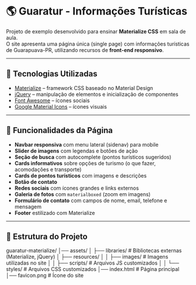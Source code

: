 # 🌎 Guaratur - Informações Turísticas

Projeto de exemplo desenvolvido para ensinar **Materialize CSS** em sala de aula.  
O site apresenta uma página única (single page) com informações turísticas de Guarapuava-PR, utilizando recursos de **front-end responsivo**.

---

## 🚀 Tecnologias Utilizadas

- [Materialize](https://materializecss.com/) – framework CSS baseado no Material Design
- [jQuery](https://jquery.com/) – manipulação de elementos e inicialização de componentes
- [Font Awesome](https://fontawesome.com/) – ícones sociais
- [Google Material Icons](https://fonts.google.com/icons) – ícones visuais

---

## 📌 Funcionalidades da Página

- **Navbar responsiva** com menu lateral (sidenav) para mobile
- **Slider de imagens** com legendas e botões de ação
- **Seção de busca** com autocomplete (pontos turísticos sugeridos)
- **Cards informativos** sobre opções de turismo (o que fazer, acomodações e transporte)
- **Cards de pontos turísticos** com imagens e descrições
- **Botão de contato**
- **Redes sociais** com ícones grandes e links externos
- **Galeria de fotos** com `materialboxed` (zoom em imagens)
- **Formulário de contato** com campos de nome, email, telefone e mensagem
- **Footer** estilizado com Materialize

---

## 📂 Estrutura do Projeto

guaratur-materialize/
│── assets/
│ ├── libraries/ # Bibliotecas externas (Materialize, jQuery)
│ ├── resources/
│ │ ├── images/ # Imagens utilizadas no site
│ │ ├── scripts/ # Arquivos JS customizados
│ │ └── styles/ # Arquivos CSS customizados
│── index.html # Página principal
│── favicon.png # Ícone do site

